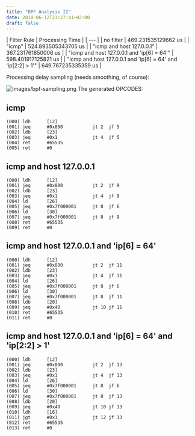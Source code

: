 ```yaml
---
title: "BPF Analysis II"
date: 2010-06-12T23:27:41+02:00
draft: false
---
```







| Filter Rule | Processing Time |
| --- |
| no filter | 469.231535129662 us |
| "icmp" | 524.893505343705 us |
| "icmp and host 127.0.0.1" | 367.231761850006 us |
| "icmp and host 127.0.0.1 and 'ip[6] = 64'" | 598.401917125821 us |
| "icmp and host 127.0.0.1 and 'ip[6] = 64' and 'ip[2:2] > 1'" | 649.767235335359 us |


Processing delay sampling (needs smoothing, of course):


![images/bpf-sampling.png](images/bpf-sampling.png)
The generated OPCODES:



icmp
----



```
(000) ldh      [12]
(001) jeq      #0x800           jt 2  jf 5
(002) ldb      [23]
(003) jeq      #0x1             jt 4  jf 5
(004) ret      #65535
(005) ret      #0

```



icmp and host 127.0.0.1
-----------------------



```
(000) ldh      [12]
(001) jeq      #0x800           jt 2  jf 9
(002) ldb      [23]
(003) jeq      #0x1             jt 4  jf 9
(004) ld       [26]
(005) jeq      #0x7f000001      jt 8  jf 6
(006) ld       [30]
(007) jeq      #0x7f000001      jt 8  jf 9
(008) ret      #65535
(009) ret      #0

```



icmp and host 127.0.0.1 and 'ip[6] = 64'
----------------------------------------



```
(000) ldh      [12]
(001) jeq      #0x800           jt 2  jf 11
(002) ldb      [23]
(003) jeq      #0x1             jt 4  jf 11
(004) ld       [26]
(005) jeq      #0x7f000001      jt 8  jf 6
(006) ld       [30]
(007) jeq      #0x7f000001      jt 8  jf 11
(008) ldb      [20]
(009) jeq      #0x40            jt 10 jf 11
(010) ret      #65535
(011) ret      #0

```



icmp and host 127.0.0.1 and 'ip[6] = 64' and 'ip[2:2] > 1'
----------------------------------------------------------



```
(000) ldh      [12]
(001) jeq      #0x800           jt 2  jf 13
(002) ldb      [23]
(003) jeq      #0x1             jt 4  jf 13
(004) ld       [26]
(005) jeq      #0x7f000001      jt 8  jf 6
(006) ld       [30]
(007) jeq      #0x7f000001      jt 8  jf 13
(008) ldb      [20]
(009) jeq      #0x40            jt 10 jf 13
(010) ldh      [16]
(011) jgt      #0x1             jt 12 jf 13
(012) ret      #65535
(013) ret      #0

```


